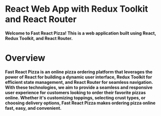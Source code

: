 # React Web App with Redux Toolkit and React Router

#### Welcome to Fast React Pizza! This is a web application built using React, Redux Toolkit, and React Router.


# Overview
#### Fast React Pizza is an online pizza ordering platform that leverages the power of React for building a dynamic user interface, Redux Toolkit for efficient state management, and React Router for seamless navigation. With these technologies, we aim to provide a seamless and responsive user experience for customers looking to order their favorite pizzas online. Whether it's customizing toppings, selecting crust types, or choosing delivery options, Fast React Pizza makes ordering pizza online fast, easy, and convenient.
